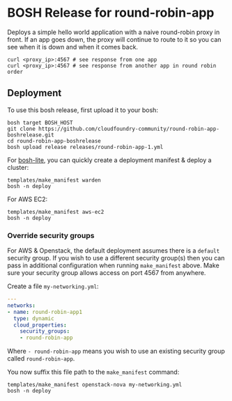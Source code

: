 # BOSH Release for round-robin-app

Deploys a simple hello world application with a naive round-robin proxy in front.
If an app goes down, the proxy will continue to route to it so you can see when it is down and when it comes back.

```
curl <proxy_ip>:4567 # see response from one app
curl <proxy_ip>:4567 # see response from another app in round robin order
```

## Deployment

To use this bosh release, first upload it to your bosh:

```
bosh target BOSH_HOST
git clone https://github.com/cloudfoundry-community/round-robin-app-boshrelease.git
cd round-robin-app-boshrelease
bosh upload release releases/round-robin-app-1.yml
```

For [bosh-lite](https://github.com/cloudfoundry/bosh-lite), you can quickly create a deployment manifest & deploy a cluster:

```
templates/make_manifest warden
bosh -n deploy
```

For AWS EC2:

```
templates/make_manifest aws-ec2
bosh -n deploy
```

### Override security groups

For AWS & Openstack, the default deployment assumes there is a `default` security group.
If you wish to use a different security group(s) then you can pass in additional configuration when running `make_manifest` above.
Make sure your security group allows access on port 4567 from anywhere.

Create a file `my-networking.yml`:

``` yaml
---
networks:
- name: round-robin-app1
  type: dynamic
  cloud_properties:
    security_groups:
    - round-robin-app
```

Where `- round-robin-app` means you wish to use an existing security group called `round-robin-app`.

You now suffix this file path to the `make_manifest` command:

```
templates/make_manifest openstack-nova my-networking.yml
bosh -n deploy
```
